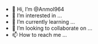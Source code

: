 - 👋 Hi, I’m @Anmol964
- 👀 I’m interested in ...
- 🌱 I’m currently learning ...
- 💞️ I’m looking to collaborate on ...
- 📫 How to reach me ...


